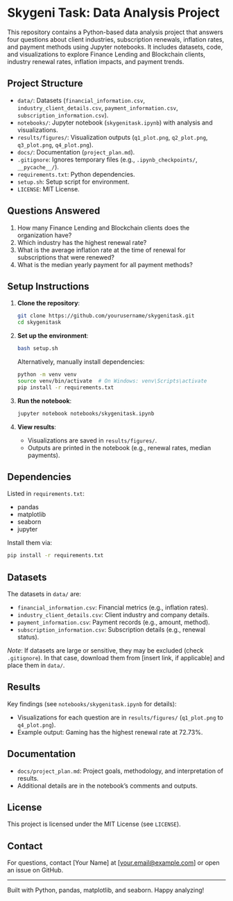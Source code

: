 # Skygeni Task: Data Analysis Project

This repository contains a Python-based data analysis project that answers four questions about client industries, subscription renewals, inflation rates, and payment methods using Jupyter notebooks. It includes datasets, code, and visualizations to explore Finance Lending and Blockchain clients, industry renewal rates, inflation impacts, and payment trends.

## Project Structure

- `data/`: Datasets (`financial_information.csv`, `industry_client_details.csv`, `payment_information.csv`, `subscription_information.csv`).
- `notebooks/`: Jupyter notebook (`skygenitask.ipynb`) with analysis and visualizations.
- `results/figures/`: Visualization outputs (`q1_plot.png`, `q2_plot.png`, `q3_plot.png`, `q4_plot.png`).
- `docs/`: Documentation (`project_plan.md`).
- `.gitignore`: Ignores temporary files (e.g., `.ipynb_checkpoints/`, `__pycache__/`).
- `requirements.txt`: Python dependencies.
- `setup.sh`: Setup script for environment.
- `LICENSE`: MIT License.

## Questions Answered

1. How many Finance Lending and Blockchain clients does the organization have?
2. Which industry has the highest renewal rate?
3. What is the average inflation rate at the time of renewal for subscriptions that were renewed?
4. What is the median yearly payment for all payment methods?

## Setup Instructions

1. **Clone the repository**:

   ```bash
   git clone https://github.com/yourusername/skygenitask.git
   cd skygenitask
   ```

2. **Set up the environment**:

   ```bash
   bash setup.sh
   ```

   Alternatively, manually install dependencies:

   ```bash
   python -m venv venv
   source venv/bin/activate  # On Windows: venv\Scripts\activate
   pip install -r requirements.txt
   ```

3. **Run the notebook**:

   ```bash
   jupyter notebook notebooks/skygenitask.ipynb
   ```

4. **View results**:

   - Visualizations are saved in `results/figures/`.
   - Outputs are printed in the notebook (e.g., renewal rates, median payments).

## Dependencies

Listed in `requirements.txt`:

- pandas
- matplotlib
- seaborn
- jupyter

Install them via:

```bash
pip install -r requirements.txt
```

## Datasets

The datasets in `data/` are:

- `financial_information.csv`: Financial metrics (e.g., inflation rates).
- `industry_client_details.csv`: Client industry and company details.
- `payment_information.csv`: Payment records (e.g., amount, method).
- `subscription_information.csv`: Subscription details (e.g., renewal status).

*Note*: If datasets are large or sensitive, they may be excluded (check `.gitignore`). In that case, download them from \[insert link, if applicable\] and place them in `data/`.

## Results

Key findings (see `notebooks/skygenitask.ipynb` for details):

- Visualizations for each question are in `results/figures/` (`q1_plot.png` to `q4_plot.png`).
- Example output: Gaming has the highest renewal rate at 72.73%.

## Documentation

- `docs/project_plan.md`: Project goals, methodology, and interpretation of results.
- Additional details are in the notebook’s comments and outputs.

## License

This project is licensed under the MIT License (see `LICENSE`).

## Contact

For questions, contact \[Your Name\] at \[your.email@example.com\] or open an issue on GitHub.

---

Built with Python, pandas, matplotlib, and seaborn. Happy analyzing!
